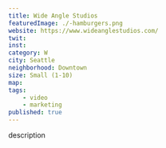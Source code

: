 ```yaml
---
title: Wide Angle Studios
featuredImage: ./-hamburgers.png
website: https://www.wideanglestudios.com/
twit: 
inst: 
category: W
city: Seattle
neighborhood: Downtown
size: Small (1-10)
map: 
tags:
    - video
    - marketing
published: true
---
```


description
